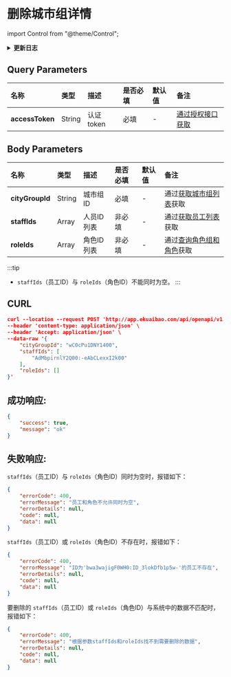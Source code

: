 # 删除城市组详情

import Control from "@theme/Control";

<Control
method="POST"
url="/api/openapi/v1.1/cityGroup/detail/delete"
/>

<details>
  <summary><b>更新日志</b></summary>
  <div>
    <a href="https://docs.ekuaibao.com/docs/open-api/notice/update-log" target="_blank"><b>1.0.x  </b></a>&nbsp;&nbsp;&nbsp; -> 🐞 新增了 “<b>staffIds</b>”（员工ID）与 “<b>roleIds</b>”（角色ID）列表不能同时为空的校验。<br/>
    <a href="https://docs.ekuaibao.com/docs/open-api/notice/update-log" target="_blank"><b>0.7.135</b></a> -> 🆕 新增了本接口。<br/>
  </div>
</details>

## Query Parameters

| 名称 | 类型 | 描述 | 是否必填 | 默认值 | 备注 |
| :--- | :--- | :--- | :--- |:--- | :--- |
| **accessToken** | String | 认证token | 必填 | - | [通过授权接口获取](/docs/open-api/getting-started/auth) |

## Body Parameters

| 名称 | 类型 | 描述 | 是否必填 | 默认值 | 备注 |
| :--- | :--- | :--- | :--- |:--- | :--- |
| **cityGroupId** | String | 城市组ID   | 必填  | - | 通过[获取城市组列表](/docs/open-api/city/get-city-group)获取 |
| **staffIds**    | Array  | 人员ID列表 | 非必填 | - | 通过[获取员工列表](/docs/open-api/corporation/get-all-staffs)获取 |
| **roleIds**     | Array  | 角色ID列表 | 非必填 | - | 通过[查询角色组和角色](/docs/open-api/corporation/get-roles-group)获取 |

:::tip
- `staffIds`（员工ID）与 `roleIds`（角色ID）不能同时为空。
:::

## CURL
```json
curl --location --request POST 'http://app.ekuaibao.com/api/openapi/v1.1/cityGroup/detail/delete?accessToken=FsYc5j4FlclU00' \
--header 'content-type: application/json' \
--header 'Accept: application/json' \
--data-raw '{
    "cityGroupId": "wC0cPu1DNY1400",
    "staffIds": [ 
        "AdMbpirnlY2Q00:-eAbCLexxI2k00" 
    ],
    "roleIds": []
}'
```

## 成功响应:
```json
{
    "success": true,
    "message": "ok"
}
```

## 失败响应:
`staffIds`（员工ID）与 `roleIds`（角色ID）同时为空时，报错如下：
```json
{
    "errorCode": 400,
    "errorMessage": "员工和角色不允许同时为空",
    "errorDetails": null,
    "code": null,
    "data": null
}
```

`staffIds`（员工ID）或 `roleIds`（角色ID）不存在时，报错如下：
```json
{
    "errorCode": 400,
    "errorMessage": "ID为'bwa3wajigF0WH0:ID_3lokDfb1p5w-'的员工不存在",
    "errorDetails": null,
    "code": null,
    "data": null
}
```

要删除的 `staffIds`（员工ID）或 `roleIds`（角色ID）与系统中的数据不匹配时，报错如下：
```json
{
    "errorCode": 400,
    "errorMessage": "根据参数staffIds和roleIds找不到需要删除的数据",
    "errorDetails": null,
    "code": null,
    "data": null
}
```